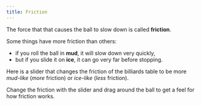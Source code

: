 ```yaml
---
title: Friction
---
```


<script src="shared.js"></script>
<script>
    var sim = createSimulation({
        initialize: function(simulation) {
            var p = simulation.parameters;
            p.friction = 0.2;
            p.isOnlyHardSpheres = true;

            var particle = new Particle();
            particle.color = Color.red;
            addParticle(simulation, particle);

    		setToolbarAvailableTools(simulation.toolbar, ["move"]);
        }
    });
</script>


The force that that causes the ball to slow down is called **friction**.

Some things have more friction than others: 

* if you roll the ball in **mud**, it will slow down very quickly,
* but if you slide it on **ice**, it can go very far before stopping.

Here is a slider that changes the friction of the billiards table to be more _mud-like_ (_more_ friction) or _ice-like_ (_less_ friction).

<script>
createIceMudSliderHere();
</script>

Change the friction with the slider and drag around the ball to get a feel for how friction works.
